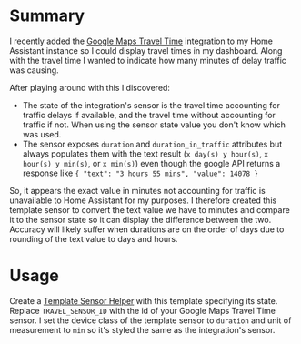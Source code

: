 # Summary

I recently added the [Google Maps Travel Time](https://www.home-assistant.io/integrations/google_travel_time/) integration to my Home Assistant instance so I could display travel times in my dashboard.  Along with the travel time I wanted to indicate how many minutes of delay traffic was causing.  

After playing around with this I discovered:
- The state of the integration's sensor is the travel time accounting for traffic delays if available, and the travel time without accounting for traffic if not.  When using the sensor state value you don't know which was used. 
- The sensor exposes `duration` and `duration_in_traffic` attributes but always populates them with the text result (`x day(s) y hour(s)`, `x hour(s) y min(s)`, or `x min(s)`) even though the google API returns a response like `{ "text": "3 hours 55 mins", "value": 14078 }`

So, it appears the exact value in minutes not accounting for traffic is unavailable to Home Assistant for my purposes.  I therefore created this template sensor to convert the text value we have to minutes and compare it to the sensor state so it can display the difference between the two.  Accuracy will likely suffer when durations are on the order of days due to rounding of the text value to days and hours. 

# Usage
Create a [Template Sensor Helper](https://www.home-assistant.io/integrations/template/) with this template specifying its state.  Replace `TRAVEL_SENSOR_ID` with the id of your Google Maps Travel Time sensor. I set the device class of the template sensor to `duration` and unit of measurement to `min` so it's styled the same as the integration's sensor. 

